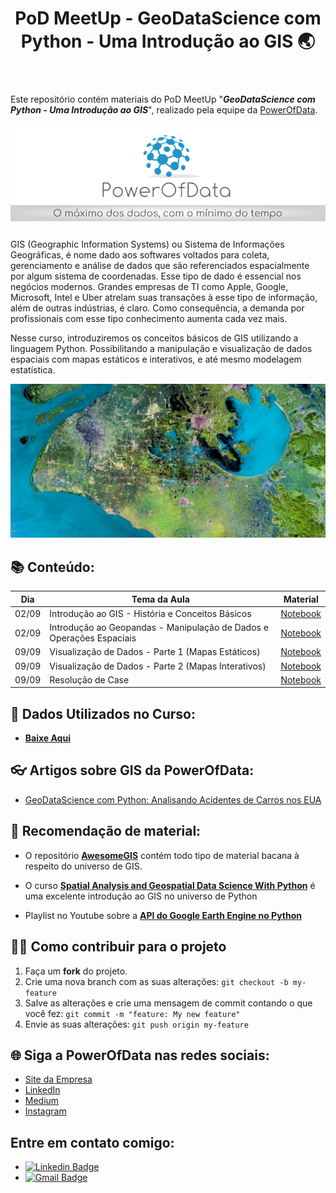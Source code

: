<header> 
<h1>PoD MeetUp - GeoDataScience com Python - Uma Introdução ao GIS 🌏</h1>
</header>


Este repositório contém materiais do PoD MeetUp "**_GeoDataScience com Python - Uma Introdução ao GIS_**", realizado pela equipe da [PowerOfData](https://www.powerofdata.com.br/#fale-conosco).

![PoD Slogan](https://github.com/gusbruschi13/PoD_MeetUp_GIS_in_Python/blob/master/images/pod_slogan.png)

GIS (Geographic Information Systems) ou Sistema de Informações Geográficas, é nome dado aos softwares voltados para coleta, gerenciamento e análise de dados que são referenciados espacialmente por algum sistema de coordenadas. Esse tipo de dado é essencial nos negócios modernos. Grandes empresas de TI como Apple, Google, Microsoft, Intel e Uber atrelam suas transações à esse tipo de informação, além de outras indústrias, é claro. Como consequência, a demanda por profissionais com esse tipo conhecimento aumenta cada vez mais.

Nesse curso, introduziremos os conceitos básicos de GIS utilizando a linguagem Python. Possibilitando a manipulação e visualização de dados espaciais com mapas estáticos e interativos, e até mesmo modelagem estatística.

![Países Baixos](https://github.com/gusbruschi13/PoD_MeetUp_GIS_in_Python/blob/master/images/paises_baixos.jpg)
 


## 📚 Conteúdo:

**Dia**| **Tema da Aula** | **Material**
------------ | ------------ | -------------
02/09 | Introdução ao GIS - História e Conceitos Básicos | [Notebook](https://github.com/gusbruschi13/PoD_MeetUp_GIS_in_Python/blob/master/000%20-%20Notebooks/01%20-%20Introdu%C3%A7%C3%A3o%20ao%20GIS%20-%20Hist%C3%B3ria%20e%20Conceitos%20B%C3%A1sicos.ipynb)
02/09 | Introdução ao Geopandas - Manipulação de Dados e Operações Espaciais | [Notebook](https://github.com/gusbruschi13/PoD_MeetUp_GIS_in_Python/blob/master/000%20-%20Notebooks/02%20-%20Introdu%C3%A7%C3%A3o%20ao%20Geopandas%20-%20Manipula%C3%A7%C3%A3o%20de%20Dados%20e%20Opera%C3%A7%C3%B5es%20Espaciais.ipynb)
09/09 | Visualização de Dados - Parte 1 (Mapas Estáticos)| [Notebook](https://github.com/gusbruschi13/PoD_MeetUp_GIS_in_Python/blob/master/000%20-%20Notebooks/03%20-%20Visualiza%C3%A7%C3%A3o%20de%20Dados%20-%20Parte%201%20(Mapas%20Est%C3%A1ticos).ipynb)
09/09 | Visualização de Dados - Parte 2 (Mapas Interativos)| [Notebook](https://github.com/gusbruschi13/PoD_MeetUp_GIS_in_Python/blob/master/000%20-%20Notebooks/04%20-%20Visualiza%C3%A7%C3%A3o%20de%20Dados%20-%20Parte%202%20(Mapas%20Interativos).ipynb)
09/09 | Resolução de Case| [Notebook](https://github.com/gusbruschi13/PoD_MeetUp_GIS_in_Python/blob/master/000%20-%20Notebooks/05%20-%20Case%20-%20US%20Accidents.ipynb)


## 📂  Dados Utilizados no Curso:

- [**Baixe Aqui**](https://drive.google.com/drive/folders/14bZ-1YD3uhnsqywt1RV5fvuuztQnf-lN?usp=sharing)


## 👓 Artigos sobre GIS da PowerOfData:

- [GeoDataScience com Python: Analisando Acidentes de Carros nos EUA](https://medium.com/powerofdata/geodatascience-com-python-analisando-acidentes-de-carros-nos-eua-86a8c35554bf)


## 🚥 Recomendação de material:

- O repositório [**AwesomeGIS**](https://github.com/sshuair/awesome-gis) contém todo tipo de material bacana à respeito do universo de GIS.

- O curso [**Spatial Analysis and Geospatial Data Science With Python**](https://www.udemy.com/course/spatial-data-science-with-python/) é uma excelente introdução ao GIS no universo de Python

- Playlist no Youtube sobre a [**API do Google Earth Engine no Python**](https://www.youtube.com/playlist?list=PLAxJ4-o7ZoPccOFv1dCwvGI6TYnirRTg3)

## 💪🏾 Como contribuir para o projeto

1. Faça um **fork** do projeto.
2. Crie uma nova branch com as suas alterações: `git checkout -b my-feature`
3. Salve as alterações e crie uma mensagem de commit contando o que você fez: `git commit -m "feature: My new feature"`
4. Envie as suas alterações: `git push origin my-feature`


## 🌐 Siga a PowerOfData nas redes sociais:

* [Site da Empresa](https://www.powerofdata.com.br/#fale-conosco)
* [LinkedIn](https://www.linkedin.com/company/powerofdata/)
* [Medium](https://medium.com/powerofdata)
* [Instagram](https://www.instagram.com/powerofdata/)



## Entre em contato comigo:

* [![Linkedin Badge](https://img.shields.io/badge/-LinkedIn-blue?style=flat-square&logo=Linkedin&logoColor=white&link=https://www.linkedin.com/in/gustavo-bruschi/)](https://www.linkedin.com/in/gustavo-bruschi/) 
* [![Gmail Badge](https://img.shields.io/badge/-gustavo.bruschi@powerofdata.com.br-c14438?style=flat-square&logo=Gmail&logoColor=white&link=mailto:gustavo.bruschi@powerofdata.com.br)](mailto:gustavo.bruschi@powerofdata.com.br)
